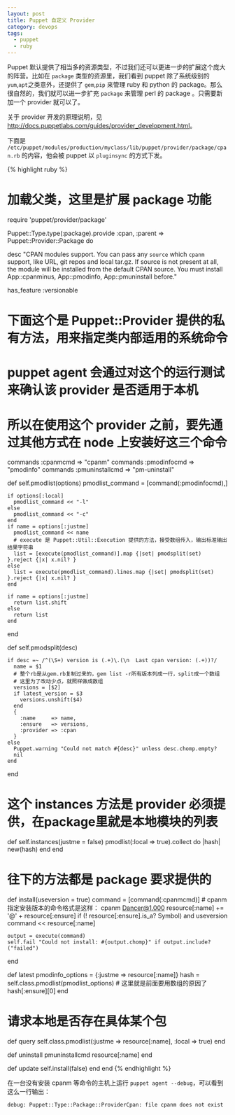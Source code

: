 ```yaml
---
layout: post
title: Puppet 自定义 Provider
category: devops
tags:
  - puppet
  - ruby 
---
```


Puppet 默认提供了相当多的资源类型，不过我们还可以更进一步的扩展这个庞大的阵营。比如在 `package` 类型的资源里，我们看到 puppet 除了系统级别的`yum`,`apt`之类意外，还提供了 `gem`,`pip` 来管理 ruby 和 python 的 package。那么很自然的，我们就可以进一步扩充 `package` 来管理 perl 的 package 。只需要新加一个 provider 就可以了。

关于 provider 开发的原理说明，见 <http://docs.puppetlabs.com/guides/provider_development.html>。

下面是 `/etc/puppet/modules/production/myclass/lib/puppet/provider/package/cpan.rb` 的内容，他会被 puppet 以 `pluginsync` 的方式下发。

{% highlight ruby %}
# 加载父类，这里是扩展 package 功能
require 'puppet/provider/package'

Puppet::Type.type(:package).provide :cpan, :parent => Puppet::Provider::Package do

  desc "CPAN modules support.  You can pass any `source` which `cpanm` support, 
    like URL, git repos and local tar.gz. If source is not present at all,
    the module will be installed from the default CPAN source.
    You must install App::cpanminus, App::pmodinfo, App::pmuninstall before."

  has_feature :versionable

  # 下面这个是 Puppet::Provider 提供的私有方法，用来指定类内部适用的系统命令
  # puppet agent 会通过对这个的运行测试来确认该 provider 是否适用于本机
  # 所以在使用这个 provider 之前，要先通过其他方式在 node 上安装好这三个命令
  commands :cpanmcmd => "cpanm"
  commands :pmodinfocmd => "pmodinfo"
  commands :pmuninstallcmd => "pm-uninstall"

  def self.pmodlist(options)
    pmodlist_command = [command(:pmodinfocmd),]

    if options[:local]
      pmodlist_command << "-l"
    else
      pmodlist_command << "-c"
    end
    if name = options[:justme]
      pmodlist_command << name
      # execute 是 Puppet::Util::Execution 提供的方法，接受数组传入，输出标准输出结果字符串
      list = [execute(pmodlist_command)].map {|set| pmodsplit(set) }.reject {|x| x.nil? }
    else
      list = execute(pmodlist_command).lines.map {|set| pmodsplit(set) }.reject {|x| x.nil? }
    end

    if name = options[:justme]
      return list.shift
    else
      return list
    end
  end

  def self.pmodsplit(desc)

    if desc =~ /^(\S+) version is (.+)\.(\n  Last cpan version: (.+))?/
      name = $1
      # 整个rb是从gem.rb复制过来的，gem list -r所有版本列成一行，split成一个数组
      # 这里为了改动少点，就照样做成数组
      versions = [$2]
      if latest_version = $3
        versions.unshift($4)
      end
      {
        :name     => name,
        :ensure   => versions,
        :provider => :cpan
      }
    else
      Puppet.warning "Could not match #{desc}" unless desc.chomp.empty?
      nil
    end
  end

  # 这个 instances 方法是 provider 必须提供，在package里就是本地模块的列表
  def self.instances(justme = false)
    pmodlist(:local => true).collect do |hash|
      new(hash)
    end
  end

  # 往下的方法都是 package 要求提供的
  def install(useversion = true)
    command = [command(:cpanmcmd)]
    # cpanm 指定安装版本的命令格式是这样： cpanm Dancer@1.000
    resource[:name] += '@' + resource[:ensure] if (! resource[:ensure].is_a? Symbol) and useversion
    command << resource[:name]

    output = execute(command)
    self.fail "Could not install: #{output.chomp}" if output.include?("failed")
  end

  def latest
    pmodinfo_options = {:justme => resource[:name]}
    hash = self.class.pmodlist(pmodlist_options)
    # 这里就是前面要用数组的原因了
    hash[:ensure][0]
  end

  # 请求本地是否存在具体某个包
  def query
    self.class.pmodlist(:justme => resource[:name], :local => true)
  end

  def uninstall
    pmuninstallcmd resource[:name]
  end

  def update
    self.install(false)
  end
end
{% endhighlight %}

在一台没有安装 cpanm 等命令的主机上运行 `puppet agent --debug`，可以看到这么一行输出：

    debug: Puppet::Type::Package::ProviderCpan: file cpanm does not exist


